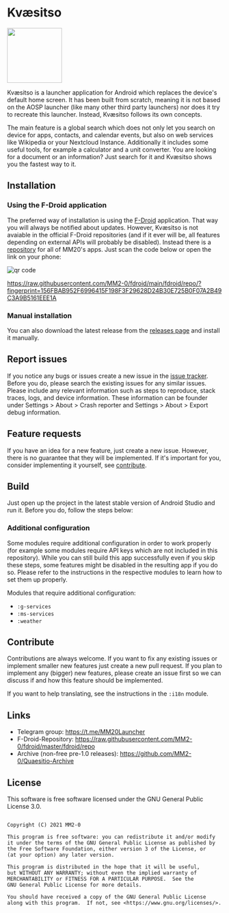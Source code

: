 # Kvæsitso

<img src="https://raw.githubusercontent.com/MM2-0/Kvaesitso/main/app/src/release/ic_launcher-playstore.png" width="128">

Kvæsitso is a launcher application for Android which replaces the device's default home screen. It
has been built from scratch, meaning it is not based on the AOSP launcher (like many other third
party launchers) nor does it try to recreate this launcher. Instead, Kvæsitso follows its own
concepts.

The main feature is a global search which does not only let you search on device for apps, contacts,
and calendar events, but also on web services like Wikipedia or your Nextcloud Instance.
Additionally it includes some useful tools, for example a calculator and a unit converter. You are
looking for a document or an information? Just search for it and Kvæsitso shows you the fastest way
to it.

## Installation

### Using the F-Droid application

The preferred way of installation is using the [F-Droid](https://f-droid.org) application. That way
you will always be notified about updates. However, Kvæsitso is not avaiable in the official F-Droid
repositories (and if it ever will be, all features depending on external APIs will probably be
disabled). Instead there is a [repository](https://github.com/MM2-0/fdroid) for all of MM20's apps. Just scan the code below or open
the link on your phone:

![qr code](https://raw.githubusercontent.com/MM2-0/fdroid/main/qrcode.png)

https://raw.githubusercontent.com/MM2-0/fdroid/main/fdroid/repo/?fingerprint=156FBAB952F6996415F198F3F29628D24B30E725B0F07A2B49C3A9B5161EEE1A

### Manual installation

You can also download the latest release from
the [releases page](https://github.com/MM2-0/Kvaesitso/releases) and install it manually.

## Report issues

If you notice any bugs or issues create a new issue in
the [issue tracker](https://github.com/MM2-0/Kvaesitso/issues). Before you do, please search the
existing issues for any similar issues. Please include any relevant information such as steps to
reproduce, stack traces, logs, and device information. These information can be founder under
Settings > About > Crash reporter and Settings > About > Export debug information.

## Feature requests

If you have an idea for a new feature, just create a new issue. However, there is no guarantee that
they will be implemented. If it's important for you, consider implementing it yourself,
see [contribute](#contribute).

## Build

Just open up the project in the latest stable version of Android Studio and run it. Before you do,
follow the steps below:

### Additional configuration

Some modules require additional configuration in order to work properly (for example some modules
require API keys which are not included in this repository). While you can still build this app
successfully even if you skip these steps, some features might be disabled in the resulting app if
you do so. Please refer to the instructions in the respective modules to learn how to set them up
properly.

Modules that require additional configuration:

- `:g-services`
- `:ms-services`
- `:weather`

## Contribute

Contributions are always welcome. If you want to fix any existing issues or implement smaller new
features just create a new pull request. If you plan to implement any (bigger) new features, please
create an issue first so we can discuss if and how this feature should be implemented.

If you want to help translating, see the instructions in the `:i18n` module.

## Links

- Telegram group: https://t.me/MM20Launcher
- F-Droid-Repository: https://raw.githubusercontent.com/MM2-0/fdroid/master/fdroid/repo
- Archive (non-free pre-1.0 releases): https://github.com/MM2-0/Quaesitio-Archive

## License

This software is free software licensed under the GNU General Public License 3.0.

```

Copyright (C) 2021 MM2-0

This program is free software: you can redistribute it and/or modify
it under the terms of the GNU General Public License as published by
the Free Software Foundation, either version 3 of the License, or
(at your option) any later version.

This program is distributed in the hope that it will be useful,
but WITHOUT ANY WARRANTY; without even the implied warranty of
MERCHANTABILITY or FITNESS FOR A PARTICULAR PURPOSE.  See the
GNU General Public License for more details.

You should have received a copy of the GNU General Public License
along with this program.  If not, see <https://www.gnu.org/licenses/>.
```
